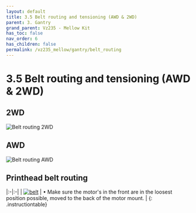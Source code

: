 ```yaml
---
layout: default
title: 3.5 Belt routing and tensioning (AWD & 2WD)
parent: 3. Gantry
grand_parent: Vz235 - Mellow Kit
has_toc: false
nav_order: 6
has_children: false
permalink: /vz235_mellow/gantry/belt_routing
---
```


# 3.5 Belt routing and tensioning (AWD & 2WD)

## 2WD

![Belt routing 2WD](../../assets/images/manual/vz235_printed/gantry/belt_2wd.png)

## AWD

![Belt routing AWD](../../assets/images/manual/vz235_printed/gantry/belt_awd.png)

## Printhead belt routing

|:-|:-|
| [![belt](../../assets/images/manual/vz330_mellow/gantry/printhead/step5.png)](https://www.youtube.com/embed/Ibi27Toh-pg "Apply belt") | &#8226; Make sure the motor's in the front are in the loosest position possible, moved to the back of the motor mount. |
{: .instructiontable}
